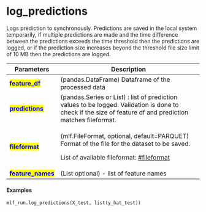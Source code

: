 # log\_predictions

Logs prediction to synchronously. Predictions are saved in the local system temporarily, if multiple predictions are made and the time difference between the predictions exceeds the time threshold then the predictions are logged, or if the prediction size increases beyond the threshold file size limit of 10 MB then the predictions are logged.

| Parameters                                          | Description                                                                                                                                                                                          |
| --------------------------------------------------- | ---------------------------------------------------------------------------------------------------------------------------------------------------------------------------------------------------- |
| <mark style="color:blue;">**feature\_df**</mark>    | (pandas.DataFrame) Dataframe of the processed data                                                                                                                                                   |
| <mark style="color:blue;">**predictions**</mark>    | (pandas.Series or List) : list of prediction values to be logged. Validation is done to check if the size of feature df and prediction matches fileformat.                                           |
| <mark style="color:blue;">**fileformat**</mark>     | <p>(mlf.FileFormat, optional, default=PARQUET) Format of the file for the dataset to be saved.</p><p>List of available fileformat: <a data-mention href="../enums.md#fileformat">#fileformat</a></p> |
| <mark style="color:blue;">**feature\_names**</mark> | (List optional) - list of feature names                                                                                                                                                              |

#### Examples

```
mlf_run.log_predictions(X_test, list(y_hat_test))
```
